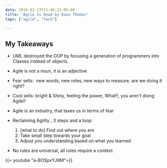 ```yaml
--- 
date: 2019-02-13T21:46:21-05:00
title: "Agile Is Dead by Dave Thomas"
tags: ["agile", "tech"]

---
```


## My Takeaways

- UML destroyed the OOP by  focusing a generation of programmers into Classes instead of objects.
- Agile is not a noun, it is an adjective
- Fear sells:  new words, new roles, new ways to measure, are we doing it right?
- Cool sells: bright & Shiny, feeling the power, What!!, you aren't doing Agile!!
- Agile is an industry, that taxes us in terms of fear
- Reclaiming Agility , 3 steps and a loop:

  1. [what to do] Find out where you are
  2. Take small step towards your goal
  3. Adjust you understanding based on what you learned

- No rules are universal, all rules require a context

{{< youtube "a-BOSpxYJ9M">}}
